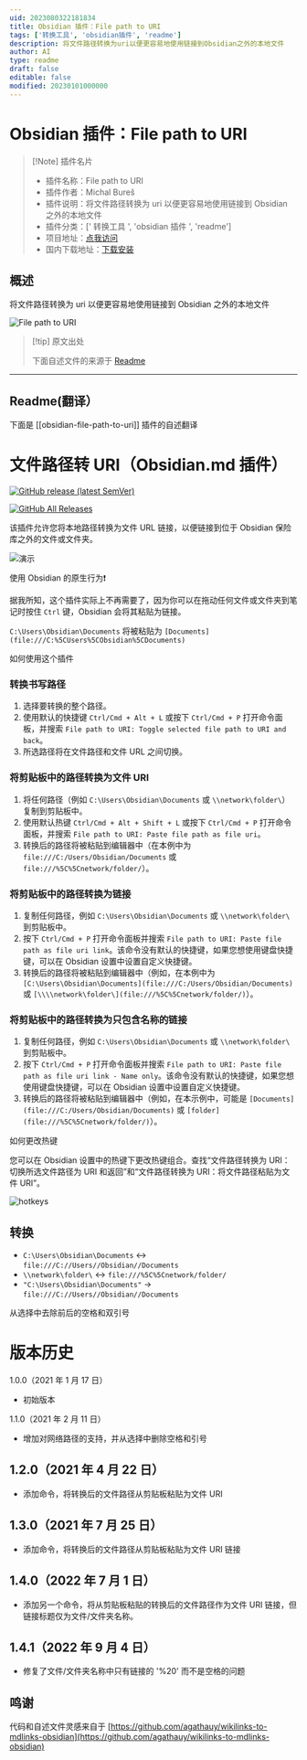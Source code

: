 ```yaml
---
uid: 2023080322181834
title: Obsidian 插件：File path to URI
tags: ['转换工具', 'obsidian插件', 'readme']
description: 将文件路径转换为uri以便更容易地使用链接到Obsidian之外的本地文件
author: AI
type: readme
draft: false
editable: false
modified: 20230101000000
---
```


# Obsidian 插件：File path to URI

> [!Note] 插件名片
> - 插件名称：File path to URI
> - 插件作者：Michal Bureš
> - 插件说明：将文件路径转换为 uri 以便更容易地使用链接到 Obsidian 之外的本地文件
> - 插件分类：[' 转换工具 ', 'obsidian 插件 ', 'readme']
> - 项目地址：[点我访问](https://github.com/MichalBures/obsidian-file-path-to-uri)
> - 国内下载地址：[下载安装](https://pkmer.cn/products/plugin/pluginMarket/?obsidian-file-path-to-uri)

## 概述

将文件路径转换为 uri 以便更容易地使用链接到 Obsidian 之外的本地文件

![File path to URI](https://cdn.pkmer.cn/covers/obsidian-file-path-to-uri.gif!pkmer)

> [!tip] 原文出处
>
>下面自述文件的来源于 [Readme](https://ghproxy.net/https://raw.githubusercontent.com/MichalBures/obsidian-file-path-to-uri/master/README.md)

---

## Readme(翻译）

下面是 [[obsidian-file-path-to-uri]] 插件的自述翻译

# 文件路径转 URI（Obsidian.md 插件）

[![GitHub release (latest SemVer)](https://img.shields.io/github/v/release/MichalBures/obsidian-file-path-to-uri)](https://github.com/MichalBures/obsidian-file-path-to-uri/releases/latest)

[![GitHub All Releases](https://img.shields.io/github/downloads/MichalBures/obsidian-file-path-to-uri/total)](https://github.com/MichalBures/obsidian-file-path-to-uri/releases)

该插件允许您将本地路径转换为文件 URL 链接，以便链接到位于 Obsidian 保险库之外的文件或文件夹。

![演示](https://raw.githubusercontent.com/MichalBures/obsidian-file-path-to-uri/master/demo.gif)

使用 Obsidian 的原生行为❗

据我所知，这个插件实际上不再需要了，因为你可以在拖动任何文件或文件夹到笔记时按住 `Ctrl` 键，Obsidian 会将其粘贴为链接。

`C:\Users\Obsidian\Documents` 将被粘贴为 `[Documents](file:///C:%5CUsers%5CObsidian%5CDocuments)`

如何使用这个插件

### 转换书写路径

1. 选择要转换的整个路径。
2. 使用默认的快捷键 `Ctrl/Cmd + Alt + L` 或按下 `Ctrl/Cmd + P` 打开命令面板，并搜索 `File path to URI: Toggle selected file path to URI and back`。
3. 所选路径将在文件路径和文件 URL 之间切换。

### 将剪贴板中的路径转换为文件 URI

1. 将任何路径（例如 `C:\Users\Obsidian\Documents` 或 `\\network\folder\`）复制到剪贴板中。
2. 使用默认热键 `Ctrl/Cmd + Alt + Shift + L` 或按下 `Ctrl/Cmd + P` 打开命令面板，并搜索 `File path to URI: Paste file path as file uri`。
3. 转换后的路径将被粘贴到编辑器中（在本例中为 `file:///C:/Users/Obsidian/Documents` 或 `file:///%5C%5Cnetwork/folder/`）。

### 将剪贴板中的路径转换为链接

1. 复制任何路径，例如 `C:\Users\Obsidian\Documents` 或 `\\network\folder\` 到剪贴板中。
2. 按下 `Ctrl/Cmd + P` 打开命令面板并搜索
   `File path to URI: Paste file path as file uri link`。该命令没有默认的快捷键，如果您想使用键盘快捷键，可以在 Obsidian 设置中设置自定义快捷键。
3. 转换后的路径将被粘贴到编辑器中（例如，在本例中为 `[C:\Users\Obsidian\Documents](file:///C:/Users/Obsidian/Documents)` 或 `[\\\\network\folder\](file:///%5C%5Cnetwork/folder/)`）。

### 将剪贴板中的路径转换为只包含名称的链接

1. 复制任何路径，例如 `C:\Users\Obsidian\Documents` 或 `\\network\folder\` 到剪贴板中。
2. 按下 `Ctrl/Cmd + P` 打开命令面板并搜索
   `File path to URI: Paste file path as file uri link - Name only`。该命令没有默认的快捷键，如果您想使用键盘快捷键，可以在 Obsidian 设置中设置自定义快捷键。
3. 转换后的路径将被粘贴到编辑器中（例如，在本示例中，可能是 `[Documents](file:///C:/Users/Obsidian/Documents)` 或 `[folder](file:///%5C%5Cnetwork/folder/)`）。

如何更改热键

您可以在 Obsidian 设置中的热键下更改热键组合。查找“文件路径转换为 URI：切换所选文件路径为 URI 和返回”和“文件路径转换为 URI：将文件路径粘贴为文件 URI”。

![hotkeys](https://raw.githubusercontent.com/MichalBures/obsidian-file-path-to-uri/master/hotkeys.png)

## 转换

- `C:\Users\Obsidian\Documents` <-> `file:///C://Users//Obsidian//Documents`
- `\\network\folder\` <-> `file:///%5C%5Cnetwork/folder/`
- ` "C:\Users\Obsidian\Documents" ` -> `file:///C://Users//Obsidian//Documents`

从选择中去除前后的空格和双引号

# 版本历史

1.0.0（2021 年 1 月 17 日）

- 初始版本

1.1.0（2021 年 2 月 11 日）

- 增加对网络路径的支持，并从选择中删除空格和引号

## 1.2.0（2021 年 4 月 22 日）

- 添加命令，将转换后的文件路径从剪贴板粘贴为文件 URI

## 1.3.0（2021 年 7 月 25 日）

- 添加命令，将转换后的文件路径从剪贴板粘贴为文件 URI 链接

## 1.4.0（2022 年 7 月 1 日）

- 添加另一个命令，将从剪贴板粘贴的转换后的文件路径作为文件 URI 链接，但链接标题仅为文件/文件夹名称。

## 1.4.1（2022 年 9 月 4 日）

- 修复了文件/文件夹名称中只有链接的 '%20' 而不是空格的问题

## 鸣谢

代码和自述文件灵感来自于 [https://github.com/agathauy/wikilinks-to-mdlinks-obsidian](https://github.com/agathauy/wikilinks-to-mdlinks-obsidian)
